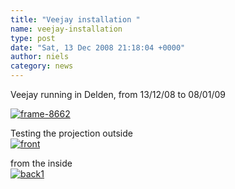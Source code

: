 ```yaml
---
title: "Veejay installation "
name: veejay-installation
type: post
date: "Sat, 13 Dec 2008 21:18:04 +0000"
author: niels
category: news
---
```

Veejay running in Delden, from 13/12/08 to 08/01/09  

[![](http://www.veejayhq.net/wp-content/uploads/2008/12/frame-8662-300x240.jpg "frame-8662")](http://www.veejayhq.net/wp-content/uploads/2008/12/frame-8662.jpeg)  

Testing the projection outside  
[![](http://www.veejayhq.net/wp-content/uploads/2008/12/front-300x200.jpg "front")](http://www.veejayhq.net/wp-content/uploads/2008/12/front.jpg)  

from the inside  
[![](http://www.veejayhq.net/wp-content/uploads/2008/12/back1-300x200.jpg "back1")](http://www.veejayhq.net/wp-content/uploads/2008/12/back1.jpg)